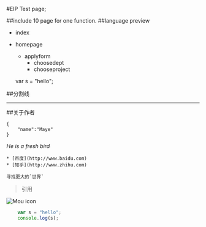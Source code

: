 #EIP Test page;

##include 10 page for one function.
##language preview

* index
* homepage
    * applyform
        * choosedept
        * chooseproject
            

    var s = "hello";
    
##分割线
***

##关于作者
```
{
    "name":"Maye"
}
```


*He is  a fresh bird*
    

    
    * [百度](http://www.baidu.com)
    * [知乎](http://www.zhihu.com)

    寻找更大的`世界`
    
> 引用

![Mou icon](http://mouapp.com/Mou_128.png)

```javascript
    var s = "hello";
    console.log(s);
```

